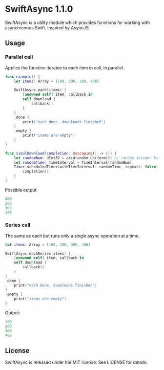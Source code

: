 # SwiftAsync 1.1.0
SwiftAsync is a utility module which provides functions for working with asynchronous Swift. Inspired by AsyncJS.

## Usage

### Parallel call
Applies the function iteratee to each item in coll, in parallel.

```swift
func example() {
    let items: Array = [100, 200, 300, 400]

    SwiftAsync.each(items) {
        [unowned self] item, callback in
        self.download {
            callback()
        }
    }
    .done {
        print("each done. downloads finished")
    }
    .empty {
        print("items are empty")
    }
}

func simulDownload(completion: @escaping() -> ()) {
    let randomNum: UInt32 = arc4random_uniform(5) // random integer between 0 and 5
    let randomTime: TimeInterval = TimeInterval(randomNum)
    Timer.scheduledTimer(withTimeInterval: randomTime, repeats: false) { timer in
        completion()
    }
}    
```

Possible output:
```swift
400
200
300
100
```

### Series call
The same as each but runs only a single async operation at a time.

```swift
let items: Array = [100, 200, 300, 400]

SwiftAsync.eachSeries(items) {
    [unowned self] item, callback in
    self.download {
        callback()
    }
}
.done {
    print("each done. downloads finished")
}
.empty {
    print("items are empty")
}
```

Output:
```swift
100
200
300
400
```

## License

SwiftAsync is released under the MIT license. See LICENSE for details.
